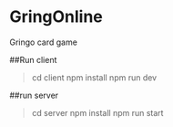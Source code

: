# GringOnline
Gringo card game

##Run client

> cd client
>  npm install
> npm run dev

##run server

> cd server 
> npm install
> npm run start
